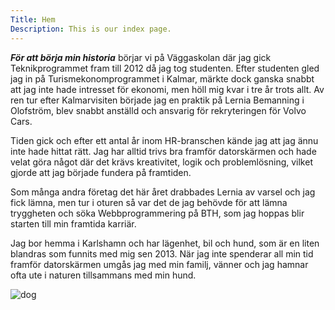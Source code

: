 ```yaml
---
Title: Hem
Description: This is our index page.
---
```



<i><b>För att börja min historia</i></b> börjar vi på Väggaskolan där jag gick Teknikprogrammet fram till 2012 då jag tog studenten. Efter studenten gled jag in på Turismekonomprogrammet i Kalmar, märkte dock ganska snabbt att jag inte hade intresset för ekonomi, men höll mig kvar i tre år trots allt. Av ren tur efter Kalmarvisiten började jag en praktik på Lernia Bemanning i Olofström, blev snabbt anställd och ansvarig för rekryteringen för Volvo Cars.

Tiden gick och efter ett antal år inom HR-branschen kände jag att jag ännu inte hade hittat rätt. Jag har alltid trivs bra framför datorskärmen och hade velat göra något där det krävs kreativitet, logik och problemlösning, vilket gjorde att jag började fundera på framtiden.

Som många andra företag det här året drabbades Lernia av varsel och jag fick lämna, men tur i oturen så var det de jag behövde för att lämna tryggheten och söka Webbprogrammering på BTH, som jag hoppas blir starten till min framtida karriär.

Jag bor hemma i Karlshamn och har lägenhet, bil och hund, som är en liten blandras som funnits med mig sen 2013. När jag inte spenderar all min tid framför datorskärmen umgås jag med min familj, vänner och jag hamnar ofta ute i naturen tillsammans med min hund.

![dog](%assets_url%/img/jessie.png)
